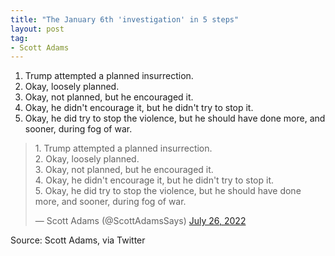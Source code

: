 ```yaml
---
title: "The January 6th 'investigation' in 5 steps"
layout: post
tag:
- Scott Adams
---
```


1. Trump attempted a planned insurrection.
2. Okay, loosely planned.
3. Okay, not planned, but he encouraged it.
4. Okay, he didn't encourage it, but he didn't try to stop it.
5. Okay, he did try to stop the violence, but he should have done more, and sooner, during fog of war.

<blockquote class="twitter-tweet"><p lang="en" dir="ltr">1. Trump attempted a planned insurrection.<br>2. Okay, loosely planned.<br>3. Okay, not planned, but he encouraged it.<br>4. Okay, he didn't encourage it, but he didn't try to stop it.<br>5. Okay, he did try to stop the violence, but he should have done more, and sooner, during fog of war.</p>&mdash; Scott Adams (@ScottAdamsSays) <a href="https://twitter.com/ScottAdamsSays/status/1551915368939020289?ref_src=twsrc%5Etfw">July 26, 2022</a></blockquote> <script async src="https://platform.twitter.com/widgets.js" charset="utf-8"></script>

Source: Scott Adams, via Twitter
